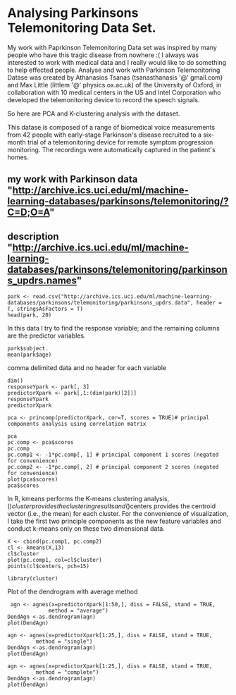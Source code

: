 # Analysing Parkinsons Telemonitoring Data Set.
My work with Paprkinson Telemonitoring Data set was  inspired  by many people who have this tragic disease from nowhere :( 
I always was interested to work with medical data and I really would like to do something to help effected people. Analyse and work with Parkinson Telemonitoring Datase was created by Athanasios Tsanas (tsanasthanasis '@' gmail.com) 
and Max Little (littlem '@' physics.ox.ac.uk) of the University of Oxford, in 
collaboration with 10 medical centers in the US and Intel Corporation who 
developed the telemonitoring device to record the speech signals.

So here are PCA and K-clustering analysis with the dataset. 

This datase is composed of a range of biomedical voice measurements from 42 people with early-stage Parkinson's disease recruited to a six-month trial of a telemonitoring device for remote symptom progression monitoring. The recordings were automatically captured in the patient's homes.

## my work with Parkinson data  "http://archive.ics.uci.edu/ml/machine-learning-databases/parkinsons/telemonitoring/?C=D;O=A"
## description "http://archive.ics.uci.edu/ml/machine-learning-databases/parkinsons/telemonitoring/parkinsons_updrs.names" 

    park <- read.csv("http://archive.ics.uci.edu/ml/machine-learning-databases/parkinsons/telemonitoring/parkinsons_updrs.data", header = T, stringsAsFactors = T)
    head(park, 20)
In this data I try to find the response variable; and the remaining columns are the predictor variables.


    park$subject.
    mean(park$age)
 comma delimited data and no header for each variable

    dim()
    responseYpark <- park[, 3]
    predictorXpark <- park[,1:(dim(park)[2])]
    responseYpark
    predictorXpark

    pca <- princomp(predictorXpark, cor=T, scores = TRUE)# principal components analysis using correlation matrix

    pca
    pc.comp <- pca$scores
    pc.comp
    pc.comp1 <- -1*pc.comp[, 1] # principal component 1 scores (negated for convenience)
    pc.comp2 <- -1*pc.comp[, 2] # principal component 2 scores (negated for convenience)
    plot(pca$scores)
    pca$scores
In R, kmeans performs the K-means clustering analysis, ()$cluster provides the clustering results and ()$centers provides the centroid vector (i.e., the mean) for each cluster.
For the convenience of visualization, I take the first two principle components as the new feature variables and conduct k-means only on these two dimensional data.

    X <- cbind(pc.comp1, pc.comp2)
    cl <- kmeans(X,13)
    cl$cluster
    plot(pc.comp1, col=cl$cluster)
    points(cl$centers, pch=15)

    library(cluster)
    
Plot of the dendrogram with average method

     agn <- agnes(x=predictorXpark[1:50,], diss = FALSE, stand = TRUE, 
                 method = "average")
    DendAgn <-as.dendrogram(agn)
    plot(DendAgn)

    agn <- agnes(x=predictorXpark[1:25,], diss = FALSE, stand = TRUE,
             method = "single")
    DendAgn <-as.dendrogram(agn)
    plot(DendAgn)

    agn <- agnes(x=predictorXpark[1:25,], diss = FALSE, stand = TRUE,
             method = "complete")
    DendAgn <-as.dendrogram(agn)
    plot(DendAgn)
